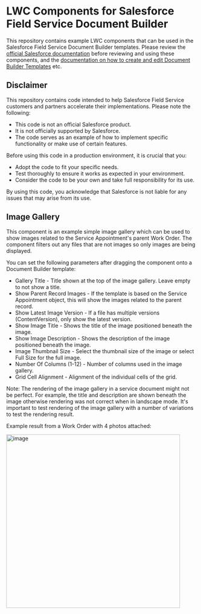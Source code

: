 # LWC Components for Salesforce Field Service Document Builder

This repository contains example LWC components that can be used in the Salesforce Field Service Document Builder templates. Please review the [official Salesforce documentation](https://developer.salesforce.com/docs/atlas.en-us.field_service_dev.meta/field_service_dev/fsl_dev_mobile_document_builder.htm) before reviewing and using these components, and the [documentation on how to create and edit Document Builder Templates](https://help.salesforce.com/s/articleView?id=sf.fs_document_builder_about.htm&type=5) etc.

## Disclaimer
This repository contains code intended to help Salesforce Field Service customers and partners accelerate their implementations. Please note the following:
* This code is not an official Salesforce product.
* It is not officially supported by Salesforce.
* The code serves as an example of how to implement specific functionality or make use of certain features.

Before using this code in a production environment, it is crucial that you:
* Adopt the code to fit your specific needs.
* Test thoroughly to ensure it works as expected in your environment.
* Consider the code to be your own and take full responsibility for its use.

By using this code, you acknowledge that Salesforce is not liable for any issues that may arise from its use.

## Image Gallery

This component is an example simple image gallery which can be used to show images related to the Service Appointment's parent Work Order. The component filters out any files that are not images so only images are being displayed. 

You can set the following parameters after dragging the component onto a Document Builder template:
* Gallery Title - Title shown at the top of the image gallery. Leave empty to not show a title.
* Show Parent Record Images - If the template is based on the Service Appointment object, this will show the images related to the parent record.
* Show Latest Image Version - If a file has multiple versions (ContentVersion), only show the latest version.
* Show Image Title - Shows the title of the image positioned beneath the image.
* Show Image Description - Shows the description of the image positioned beneath the image.
* Image Thumbnail Size - Select the thumbnail size of the image or select Full Size for the full image.
* Number Of Columns (1-12) - Number of columns used in the image gallery.
* Grid Cell Alignment - Alignment of the individual cells of the grid.

Note: The rendering of the image gallery in a service document might not be perfect. For example, the title and description are shown beneath the image otherwise rendering was not correct when in landscape mode. It's important to test rendering of the image gallery with a number of variations to test the rendering result.

Example result from a Work Order with 4 photos attached:

<img width="460" alt="image" src="https://github.com/iampatrickbrinksma/SFS-Document-Builder-LWC-Components/assets/78381570/7352fef0-5a32-4022-85d6-6c1c8870b3a8">

